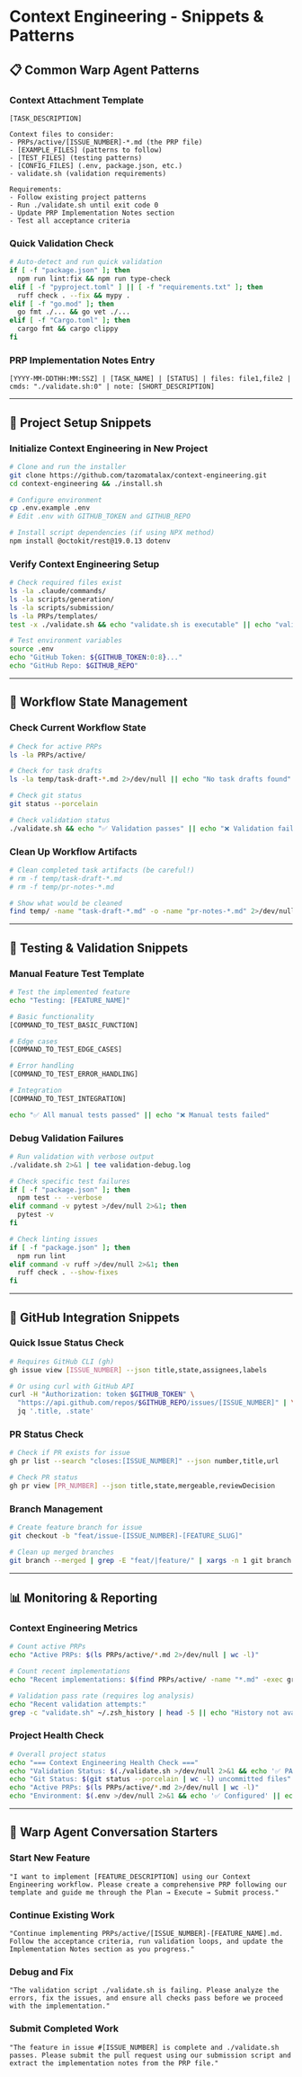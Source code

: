 # Context Engineering - Snippets & Patterns

## 📋 Common Warp Agent Patterns

### Context Attachment Template
```
[TASK_DESCRIPTION]

Context files to consider:
- PRPs/active/[ISSUE_NUMBER]-*.md (the PRP file)
- [EXAMPLE_FILES] (patterns to follow)
- [TEST_FILES] (testing patterns)
- [CONFIG_FILES] (.env, package.json, etc.)
- validate.sh (validation requirements)

Requirements:
- Follow existing project patterns
- Run ./validate.sh until exit code 0
- Update PRP Implementation Notes section
- Test all acceptance criteria
```

### Quick Validation Check
```bash
# Auto-detect and run quick validation
if [ -f "package.json" ]; then
  npm run lint:fix && npm run type-check
elif [ -f "pyproject.toml" ] || [ -f "requirements.txt" ]; then
  ruff check . --fix && mypy .
elif [ -f "go.mod" ]; then
  go fmt ./... && go vet ./...
elif [ -f "Cargo.toml" ]; then
  cargo fmt && cargo clippy
fi
```

### PRP Implementation Notes Entry
```
[YYYY-MM-DDTHH:MM:SSZ] | [TASK_NAME] | [STATUS] | files: file1,file2 | cmds: "./validate.sh:0" | note: [SHORT_DESCRIPTION]
```

---

## 🎯 Project Setup Snippets

### Initialize Context Engineering in New Project
```bash
# Clone and run the installer
git clone https://github.com/tazomatalax/context-engineering.git
cd context-engineering && ./install.sh

# Configure environment
cp .env.example .env
# Edit .env with GITHUB_TOKEN and GITHUB_REPO

# Install script dependencies (if using NPX method)
npm install @octokit/rest@19.0.13 dotenv
```

### Verify Context Engineering Setup
```bash
# Check required files exist
ls -la .claude/commands/
ls -la scripts/generation/
ls -la scripts/submission/
ls -la PRPs/templates/
test -x ./validate.sh && echo "validate.sh is executable" || echo "validate.sh needs chmod +x"

# Test environment variables
source .env
echo "GitHub Token: ${GITHUB_TOKEN:0:8}..." 
echo "GitHub Repo: $GITHUB_REPO"
```

---

## 🔄 Workflow State Management

### Check Current Workflow State
```bash
# Check for active PRPs
ls -la PRPs/active/

# Check for task drafts
ls -la temp/task-draft-*.md 2>/dev/null || echo "No task drafts found"

# Check git status
git status --porcelain

# Check validation status
./validate.sh && echo "✅ Validation passes" || echo "❌ Validation fails"
```

### Clean Up Workflow Artifacts
```bash
# Clean completed task artifacts (be careful!)
# rm -f temp/task-draft-*.md
# rm -f temp/pr-notes-*.md

# Show what would be cleaned
find temp/ -name "task-draft-*.md" -o -name "pr-notes-*.md" 2>/dev/null || echo "Nothing to clean"
```

---

## 🧪 Testing & Validation Snippets

### Manual Feature Test Template
```bash
# Test the implemented feature
echo "Testing: [FEATURE_NAME]"

# Basic functionality
[COMMAND_TO_TEST_BASIC_FUNCTION]

# Edge cases
[COMMAND_TO_TEST_EDGE_CASES]

# Error handling
[COMMAND_TO_TEST_ERROR_HANDLING]

# Integration
[COMMAND_TO_TEST_INTEGRATION]

echo "✅ All manual tests passed" || echo "❌ Manual tests failed"
```

### Debug Validation Failures
```bash
# Run validation with verbose output
./validate.sh 2>&1 | tee validation-debug.log

# Check specific test failures
if [ -f "package.json" ]; then
  npm test -- --verbose
elif command -v pytest >/dev/null 2>&1; then
  pytest -v
fi

# Check linting issues
if [ -f "package.json" ]; then
  npm run lint
elif command -v ruff >/dev/null 2>&1; then
  ruff check . --show-fixes
fi
```

---

## 🚀 GitHub Integration Snippets

### Quick Issue Status Check
```bash
# Requires GitHub CLI (gh)
gh issue view [ISSUE_NUMBER] --json title,state,assignees,labels

# Or using curl with GitHub API
curl -H "Authorization: token $GITHUB_TOKEN" \
  "https://api.github.com/repos/$GITHUB_REPO/issues/[ISSUE_NUMBER]" | \
  jq '.title, .state'
```

### PR Status Check
```bash
# Check if PR exists for issue
gh pr list --search "closes:[ISSUE_NUMBER]" --json number,title,url

# Check PR status
gh pr view [PR_NUMBER] --json title,state,mergeable,reviewDecision
```

### Branch Management
```bash
# Create feature branch for issue
git checkout -b "feat/issue-[ISSUE_NUMBER]-[FEATURE_SLUG]"

# Clean up merged branches
git branch --merged | grep -E "feat/|feature/" | xargs -n 1 git branch -d
```

---

## 📊 Monitoring & Reporting

### Context Engineering Metrics
```bash
# Count active PRPs
echo "Active PRPs: $(ls PRPs/active/*.md 2>/dev/null | wc -l)"

# Count recent implementations
echo "Recent implementations: $(find PRPs/active/ -name "*.md" -exec grep -l "Implementation Notes" {} \; 2>/dev/null | wc -l)"

# Validation pass rate (requires log analysis)
echo "Recent validation attempts:"
grep -c "validate.sh" ~/.zsh_history | head -5 || echo "History not available"
```

### Project Health Check
```bash
# Overall project status
echo "=== Context Engineering Health Check ==="
echo "Validation Status: $(./validate.sh >/dev/null 2>&1 && echo '✅ PASS' || echo '❌ FAIL')"
echo "Git Status: $(git status --porcelain | wc -l) uncommitted files"
echo "Active PRPs: $(ls PRPs/active/*.md 2>/dev/null | wc -l)"
echo "Environment: $(.env >/dev/null 2>&1 && echo '✅ Configured' || echo '❌ Missing')"
```

---

## 🎨 Warp Agent Conversation Starters

### Start New Feature
```
"I want to implement [FEATURE_DESCRIPTION] using our Context Engineering workflow. Please create a comprehensive PRP following our template and guide me through the Plan → Execute → Submit process."
```

### Continue Existing Work
```
"Continue implementing PRPs/active/[ISSUE_NUMBER]-[FEATURE_NAME].md. Follow the acceptance criteria, run validation loops, and update the Implementation Notes section as you progress."
```

### Debug and Fix
```
"The validation script ./validate.sh is failing. Please analyze the errors, fix the issues, and ensure all checks pass before we proceed with the implementation."
```

### Submit Completed Work
```
"The feature in issue #[ISSUE_NUMBER] is complete and ./validate.sh passes. Please submit the pull request using our submission script and extract the implementation notes from the PRP file."
```

